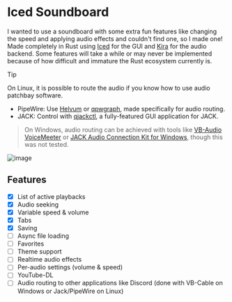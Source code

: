 # Iced Soundboard
I wanted to use a soundboard with some extra fun features like changing the speed and applying audio effects and couldn't find one, so I made one! Made completely in Rust using [Iced](https://github.com/iced-rs/iced) for the GUI and [Kira](https://github.com/tesselode/kira) for the audio backend. Some features will take a while or may never be implemented because of how difficult and immature the Rust ecosystem currently is.

> [!TIP]
> On Linux, it is possible to route the audio if you know how to use audio patchbay software.
> * PipeWire: Use [Helvum](https://gitlab.freedesktop.org/pipewire/helvum) or [qpwgraph](https://github.com/rncbc/qpwgraph), made specifically for audio routing.
> * JACK: Control with [qjackctl](https://github.com/rncbc/qjackctl), a fully-featured GUI application for JACK.

> On Windows, audio routing can be achieved with tools like [VB-Audio VoiceMeeter](https://vb-audio.com/Voicemeeter/) or [JACK Audio Connection Kit for Windows](https://jackaudio.org/), though this was not tested.

![image](https://github.com/bdebiase/iced_soundboard/assets/66143154/2c120bd1-d5ed-4b27-ac8b-d17eb6a3ca56)

## Features
- [x] List of active playbacks
- [x] Audio seeking
- [x] Variable speed & volume
- [x] Tabs
- [x] Saving
- [ ] Async file loading
- [ ] Favorites
- [ ] Theme support
- [ ] Realtime audio effects
- [ ] Per-audio settings (volume & speed)
- [ ] YouTube-DL
- [ ] Audio routing to other applications like Discord (done with VB-Cable on Windows or Jack/PipeWire on Linux)

